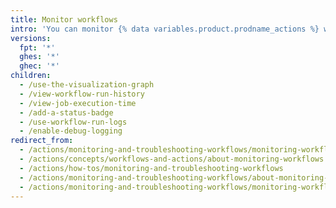 ```yaml
---
title: Monitor workflows
intro: 'You can monitor {% data variables.product.prodname_actions %} workflows by using tools like the visualization graph and run logs.'
versions:
  fpt: '*'
  ghes: '*'
  ghec: '*'
children:
  - /use-the-visualization-graph
  - /view-workflow-run-history
  - /view-job-execution-time
  - /add-a-status-badge
  - /use-workflow-run-logs
  - /enable-debug-logging
redirect_from:
  - /actions/monitoring-and-troubleshooting-workflows/monitoring-workflows
  - /actions/concepts/workflows-and-actions/about-monitoring-workflows
  - /actions/how-tos/monitoring-and-troubleshooting-workflows
  - /actions/monitoring-and-troubleshooting-workflows/about-monitoring-and-troubleshooting
  - /actions/monitoring-and-troubleshooting-workflows/monitoring-workflows/about-monitoring-workflows
---
```


